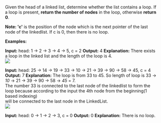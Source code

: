 Given the head of a linked list, determine whether the list contains a loop. If a loop is present, **return the number of nodes** in the loop, otherwise **return 0**.

**Note: '**c**'** is the position of the node which is the next pointer of the last node of the linkedlist. If c is 0, then there is no loop.

**Examples:**

**Input:** head: 1 → 2 → 3 → 4 → 5, c = 2
**Output:** 4
**Explanation:** There exists a loop in the linked list and the length of the loop is 4.  
![](https://media.geeksforgeeks.org/img-practice/prod/addEditProblem/893387/Web/Other/blobid0_1745983361.jpg)  

**Input:** head: 25 → 14 → 19 → 33 → 10 → 21 → 39 → 90 → 58 → 45, c = 4
**Output:** 7
**Explanation:** The loop is from 33 to 45. So length of loop is 33 → _10_ → 21 → 39 → 90 → 58 → _45_ = 7.  
The number 33 is connected to the last node of the linkedlist to form the loop because according to the input the 4th node from the beginning(1 based indexing)   
will be connected to the last node in the LinkedList.  
![](https://media.geeksforgeeks.org/img-practice/prod/addEditProblem/893387/Web/Other/blobid0_1745659828.jpg)  

**Input:** head: 0 → 1 → 2 → 3, c = 0
**Output:** 0
**Explanation:** There is no loop.

